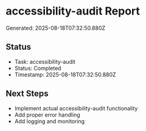 # accessibility-audit Report

Generated: 2025-08-18T07:32:50.880Z

## Status
- Task: accessibility-audit
- Status: Completed
- Timestamp: 2025-08-18T07:32:50.880Z

## Next Steps
- Implement actual accessibility-audit functionality
- Add proper error handling
- Add logging and monitoring
